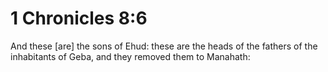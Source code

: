 # 1 Chronicles 8:6

And these [are] the sons of Ehud: these are the heads of the fathers of the inhabitants of Geba, and they removed them to Manahath: